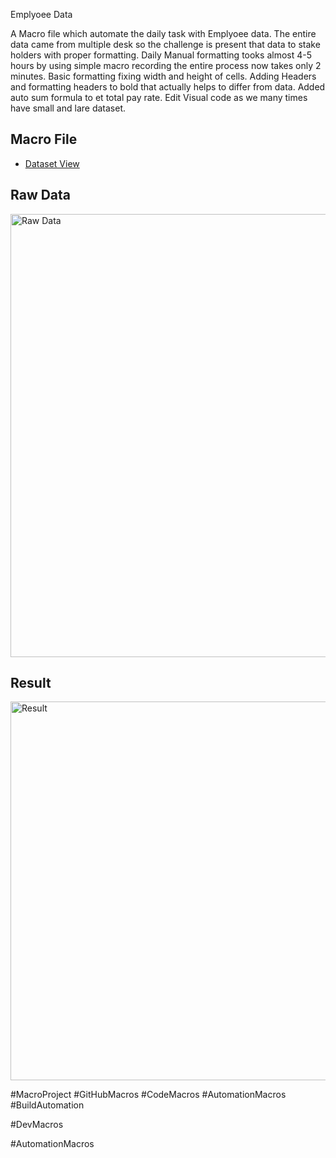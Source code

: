 Emplyoee Data

A Macro file which automate the daily task with Emplyoee data. The entire data came from multiple desk so the challenge is present that data to stake holders with proper formatting. Daily Manual formatting tooks almost 4-5 hours by using simple macro recording the entire process now takes only 2 minutes.
Basic formatting fixing width and height of cells.
Adding Headers and formatting headers to bold that actually helps to differ from data.
Added auto sum formula to et total pay rate.
Edit Visual code as we many times have small and lare dataset.

## Macro File

- <a href="https://github.com/AbhishekAnlayst-stack/Excel/blob/main/Macro/Format.xlsm">Dataset View </a>

## Raw Data

<img width="1047" height="709" alt="Raw Data" src="https://github.com/user-attachments/assets/3ca77680-1c12-44ab-9ff0-b4287adf4d67" />




## Result

<img width="1152" height="606" alt="Result" src="https://github.com/user-attachments/assets/f9f63a58-ef00-476a-9e16-0fbb496c72f0" />



#MacroProject #GitHubMacros  #CodeMacros   #AutomationMacros  #BuildAutomation


#DevMacros

#AutomationMacros

